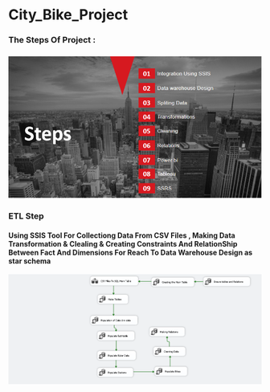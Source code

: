 # City_Bike_Project
### The Steps Of Project : 
###           
###         
![](ETL&SQL/steps.PNG)
### ETL Step 
#### Using SSIS Tool For Collectiong Data From CSV Files , Making Data Transformation & Clealing & Creating Constraints And RelationShip Between Fact And Dimensions For Reach To Data Warehouse Design as star schema

![](ETL&SQL/ETL.PNG)

 
